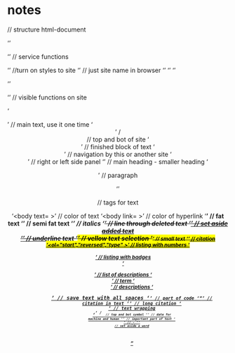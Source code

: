 # notes
// structure html-document

‘<!DOCTYPE HTML>’

‘<head>’ // service functions
  
  ‘<link href="address" rel="stylesheet">’ //turn on styles to site
  ‘<title> site_name </title>’ // just site name in browser
  ‘<meta charset="utf-8">’ <!--most popular encoding --> ‘<meta name="keywords" content="important, words">’ ‘<meta name="discription" content="short discription">’ 
 
‘</head>’ 
 
‘<body>’ // visible functions on site
  
  ‘<main>’ // main text, use it one time
  ‘<header>’ / <footer> // top and bot of site
  ‘<article>’ // finished block of text
  ‘<nav>’ // navigation by this or another site
  ‘<aside>’ // right or left side panel 
  ‘<h1-h6>’ // main heading - smaller heading
  ‘<p>’ // paragraph
    
‘</body>’  

// tags for text

‘<body text= >’ // color of text
‘<body link= >’ // color of hyperlink
‘<b>’ // fat text
‘<strong>’ // semi fat text
‘<i>’ // italics
‘<del>’ // line through deleted text
‘<ins>’ // set aside added text  
‘<u>’ // underline text
‘<mark>’ // yellow text selection
‘<small>’ // small text
‘<cite>’ // citation
‘<ol="start","reversed","type" >’ // listing with numbers
‘<ul>’ // listing with badges  
‘<dl>’ // list of descriptions
‘<dt>’ // term
  ‘<dd>’ // descriptions
‘<pre>’ // save text with all spaces
‘<code>’ // part of code
‘<q>’ // citation in text
‘<blockqoute>’ // long citation
‘<br>’ // text wrapping
‘<sup>’ / <sub> // top and bot symbol
‘<time datetime>’ // date for machine and human
‘<em>’ // important part of text
‘<div>’ // -
‘<span>’ // set aside a word
